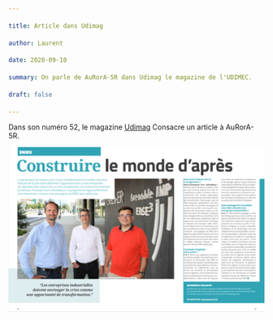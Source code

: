 ```yaml
---

title: Article dans Udimag

author: Laurent

date: 2020-09-10

summary: On parle de AuRorA-5R dans Udimag le magazine de l'UDIMEC.

draft: false

---
```


Dans son numéro 52, le magazine [Udimag](https://www.google.com/url?q=https://www.udimec.fr/sites/default/files/udimag_52_planche_bd.pdf&sa=D&ust=1611309225526000&usg=AOvVaw0dlewkz-JZ5A6tNR28Mguj) Consacre un article à AuRorA-5R.

![](images/image1.png)

